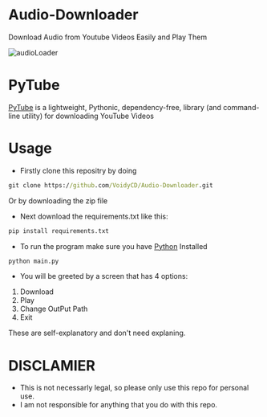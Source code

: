 # Audio-Downloader
Download Audio from Youtube Videos Easily and Play Them

![audioLoader](https://user-images.githubusercontent.com/77110462/229679094-159bc205-ae6c-411b-b9e5-49ea2d83999e.png)


# PyTube
[PyTube](https://pytube.io/en/latest/) is a lightweight, Pythonic, dependency-free, library (and command-line utility) for downloading YouTube Videos


# Usage
* Firstly clone this repositry by doing 
```cmd
git clone https://github.com/VoidyCD/Audio-Downloader.git
```
Or by downloading the zip file
* Next download the requirements.txt like this:
```cmd
pip install requirements.txt
```
* To run the program make sure you have [Python](https://python.org) Installed
```cmd
python main.py
```

* You will be greeted by a screen that has 4 options:
1. Download
2. Play
3. Change OutPut Path
4. Exit

These are self-explanatory and don't need explaning.


# DISCLAMIER
* This is not necessarly legal, so please only use this repo for personal use.
* I am not responsible for anything that you do with this repo.
